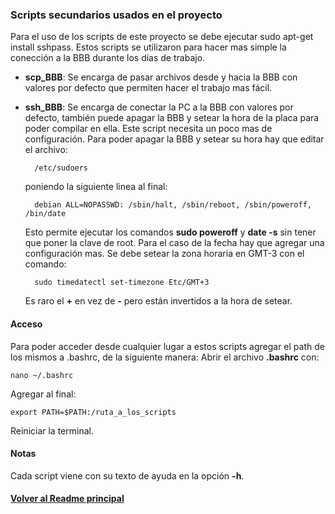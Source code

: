 ### Scripts secundarios usados en el proyecto
Para el uso de los scripts de este proyecto se debe ejecutar
    sudo apt-get install sshpass.
Estos scripts se utilizaron para hacer mas simple la conección a la BBB durante los días de trabajo.

* **scp_BBB**: Se encarga de pasar archivos desde y hacia la BBB con valores por defecto que permiten hacer el trabajo mas fácil.

* **ssh_BBB**: Se encarga de conectar la PC a la BBB con valores por defecto, también puede apagar la BBB y setear la hora de la placa para poder compilar en ella. Este script necesita un poco mas de configuración. Para poder apagar la BBB y setear su hora hay que editar el archivo:

        /etc/sudoers

    poniendo la siguiente linea al final:

        debian ALL=NOPASSWD: /sbin/halt, /sbin/reboot, /sbin/poweroff, /bin/date

    Esto permite ejecutar los comandos **sudo poweroff** y **date -s** sin tener que poner la clave de root.
    Para el caso de la fecha hay que agregar una configuración mas. Se debe setear la zona horaria en GMT-3 con el comando:

        sudo timedatectl set-timezone Etc/GMT+3

    Es raro el **+** en vez de **-** pero están invertidos a la hora de setear.

#### Acceso
Para poder acceder desde cualquier lugar a estos scripts agregar el path de los mismos a .bashrc, de la siguiente manera: 
Abrir el archivo __.bashrc__ con: 
    
    nano ~/.bashrc

Agregar al final:
    
    export PATH=$PATH:/ruta_a_los_scripts

Reiniciar la terminal.

#### Notas
Cada script viene con su texto de ayuda en la opción __-h__.

#### [Volver al Readme principal](/02_cuat/README.md)